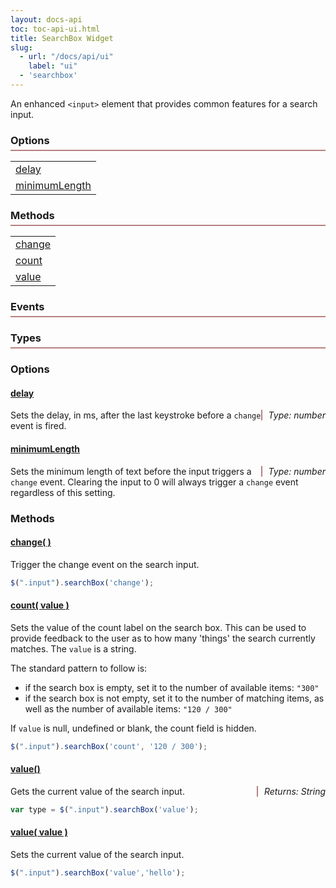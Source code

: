 ```yaml
---
layout: docs-api
toc: toc-api-ui.html
title: SearchBox Widget
slug:
  - url: "/docs/api/ui"
    label: "ui"
  - 'searchbox'
---
```


An enhanced `<input>` element that provides common features for a search input.

<div class="widget">
    <div class="col-4-12">
        <h3>Options</h3>
        <table>
            <tr><td><a href="#options-delay">delay</a></td></tr>
            <tr><td><a href="#options-minimumLength">minimumLength</a></td></tr>
        </table>
    </div>
    <div class="col-4-12">
        <h3>Methods</h3>
        <table>
            <tr><td><a href="#methods-change">change</a></td></tr>
            <tr><td><a href="#methods-count">count</a></td></tr>
            <tr><td><a href="#methods-value">value</a></td></tr>
        </table>
    </div>
    <div class="col-4-12">
        <h3>Events</h3>
        <h3>Types</h3>
    </div>
</div>

### Options

#### <a href="#options-delay" name="options-delay">delay</a>

<span class="method-return">Type: number</span>

Sets the delay, in ms, after the last keystroke before a `change` event is fired.

#### <a href="#options-data" name="options-minimumLength">minimumLength</a>

<span class="method-return">Type: number</span>

Sets the minimum length of text before the input triggers a `change` event. Clearing
the input to 0 will always trigger a `change` event regardless of this setting.

### Methods

#### <a href="#methods-change" name="methods-change">change( )</a>

Trigger the change event on the search input.

```javascript
$(".input").searchBox('change');
```

#### <a href="#methods-count" name="methods-count">count( value )</a>

Sets the value of the count label on the search box. This can be used to
provide feedback to the user as to how many 'things' the search currently
matches. The `value` is a string.

The standard pattern to follow is:

 - if the search box is empty, set it to the number of available items: `"300"`
 - if the search box is not empty, set it to the number of matching items, as
   well as the number of available items: `"120 / 300"`

If `value` is null, undefined or blank, the count field is hidden.

```javascript
$(".input").searchBox('count', '120 / 300');
```

<a name="methods-value"></a>

#### <a href="#methods-value-get" name="methods-value-get">value()</a>

<span class="method-return">Returns: String</span>

Gets the current value of the search input.

```javascript
var type = $(".input").searchBox('value');
```

#### <a href="#methods-value-set" name="methods-value-set">value( value )</a>

Sets the current value of the search input.

```javascript
$(".input").searchBox('value','hello');
```

<style>

.widget h3 {
    margin-left: 0;
    padding-bottom: 5px;
    border-bottom: 2px solid #B68181;
}
.widget:after {
    content:"";
    display:block;
    clear:both;
}
.method-return {
    float: right;
    font-style: italic;
    padding-left: 10px;
    border-left: 2px solid #B68181;
}
</style>
